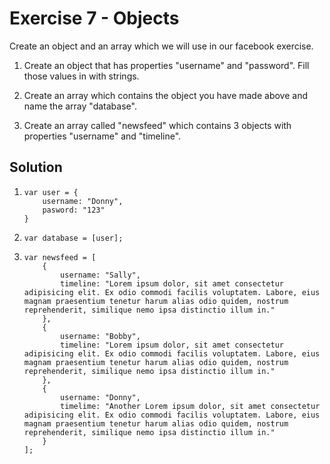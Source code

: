 # Exercise 7 - Objects
Create an object and an array which we will use in our facebook exercise. 

1. Create an object that has properties "username" and "password". Fill those values in with strings.

2. Create an array which contains the object you have made above and name the array "database".

3. Create an array called "newsfeed" which contains 3 objects with properties "username" and "timeline".

## Solution
1. ```
   var user = {
       username: "Donny",
       pasword: "123"
   }    
    ```

2. ``` 
   var database = [user]; 
   ```

3. ```
   var newsfeed = [
       {
           username: "Sally",
           timeline: "Lorem ipsum dolor, sit amet consectetur adipisicing elit. Ex odio commodi facilis voluptatem. Labore, eius magnam praesentium tenetur harum alias odio quidem, nostrum reprehenderit, similique nemo ipsa distinctio illum in."
       },
       {
           username: "Bobby",
           timeline: "Lorem ipsum dolor, sit amet consectetur adipisicing elit. Ex odio commodi facilis voluptatem. Labore, eius magnam praesentium tenetur harum alias odio quidem, nostrum reprehenderit, similique nemo ipsa distinctio illum in."
       },
       {
           username: "Donny",
           timelime: "Another Lorem ipsum dolor, sit amet consectetur adipisicing elit. Ex odio commodi facilis voluptatem. Labore, eius magnam praesentium tenetur harum alias odio quidem, nostrum reprehenderit, similique nemo ipsa distinctio illum in."
       }
   ];
   ```